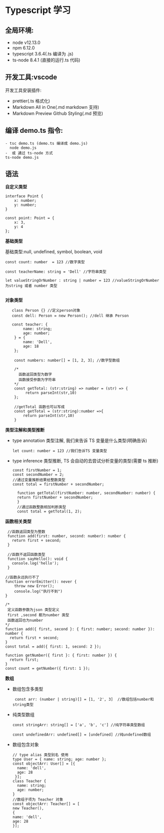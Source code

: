# Typescript 学习

## 全局环境:

- node v12.13.0
- npm 6.12.0
- typescript 3.6.4(.ts 编译为 .js)
- ts-node 8.4.1 (直接的运行.ts 代码)

## 开发工具:vscode

开发工具安装插件:

- prettier(.ts 格式化)
- Markdown All in One(.md markdown 支持)
- Markdown Preview Github Styling(.md 预览)

## 编译 demo.ts 指令:

```
- tsc demo.ts (demo.ts 编译成 demo.js)
  node demo.js
-  或 通过 ts-node 方式
ts-node demo.js
```

## 语法

**自定义类型**

```
interface Point {
    x: number;
    y: number;
}

const point: Point = {
    x: 3,
    y: 4
};
```

**基础类型**

基础类型:null, undefined, symbol, boolean, void

```
const count: number  = 123 //数字类型

const teacherName: string = 'Dell' //字符串类型

let valueStringOrNumber : string | number = 123 //valueStringOrNumber 为string 或者 number 类型


```

**对象类型**

```
   class Person {} //定义person对象
   const dell: Person = new Person(); //dell 继承 Person

   const teacher: {
        name: string;
        age: number;
    } = {
        name: 'Dell',
        age: 18
    };

    const numbers: number[] = [1, 2, 3]; //数字型数组

    /*
      函数返回类型为数字
      函数接受参数为字符串
    */
    const getTotal: (str:string) => number = (str) => {
         return parseInt(str,10)
    };

    //getTotal 函数也可以写成
    const getTotal = (str:string):number =>{
        return parseInt(str,10)
    }

```

**类型注解和类型推断**

- type annotation 类型注解, 我们来告诉 TS 变量是什么类型(明确告诉)
  ```
  let count: number = 123 //我们告诉TS 变量类型
  ```
- type inference 类型推断, TS 会自动的去尝试分析变量的类型(需要 ts 推断)

  ```
  const firstNumber = 1;
  const secondNumber = 2;
  //通过变量推断结果给整数类型
  const total = firstNumber + secondNumber;

    function getTotal(firstNumber: number, secondNumber: number) {
    return firstNumber + secondNumber;
    }
    //通过函数整数相加判断类型
    const total = getTotal(1, 2);
  ```

**函数相关类型**

```
 //函数返回类型为整数
 function add(first: number, second: number): number {
   return first + second;
 }

 //函数不返回函数类型
 function sayHello(): void {
   console.log('hello');
 }

//函数永远执行不了
function errorEmitter(): never {
    throw new Error();
    console.log("执行不到")
}

/*
 定义函数参数为json 类型定义
 first ,second 都为number 类型
 函数返回也为number
*/
function add({ first, second }: { first: number; second: number }): number {
  return first + second;
}
const total = add({ first: 1, second: 2 });

function getNumber({ first }: { first: number }) {
  return first;
}
const count = getNumber({ first: 1 });

```

**数组**

- 数组包含多类型

  ```
   const arr: (number | string)[] = [1, '2', 3]  //数组包括number和string类型
  ```

- 纯类型数组

  ```
  const stringArr: string[] = ['a', 'b', 'c'] //纯字符串类型数组

  const undefinedArr: undefined[] = [undefined] //纯undefined数组
  ```

- 数组包含对象

  ```
  // type alias 类型别名 使用
  type User = { name: string; age: number };
  const objectArr: User[] = [{
    name: 'dell',
    age: 28
   }];
  class Teacher {
    name: string;
    age: number;
  }
  //数组子项为 Teacher 对象
  const objectArr: Teacher[] = [
  new Teacher(),
  {
  name: 'dell',
  age: 28
  }];
  ```
